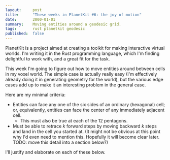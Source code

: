 ```yaml
---
layout:     post
title:      "These weeks in PlanetKit #6: the joy of motion"
date:       2000-01-01
summary:    Moving entities around a geodesic grid.
tags:       rust planetkit geodesic
published:  false
---
```


PlanetKit is a project aimed at creating a toolkit for making interactive virtual worlds. I'm writing it in the Rust programming language, which I'm finding delightful to work with, and a great fit for the task.

This week I'm going to figure out how to move entities around between cells in my voxel world. The simple case is actually really easy (I'm effectively already doing it in generating geometry for the world), but the various edge cases add up to make it an interesting problem in the general case.

Here are my minimal criteria:

- Entities can face any one of the six sides of an ordinary (hexagonal) cell; or, equivalently, entities can face the center of any immediately adjacent cell.
    - This must also be true at each of the 12 pentagons.
- Must be able to retrace _k_ forward steps by moving backward _k_ steps and land in the cell you started at. (It might not be obvious at this point why I'd even need to mention this. Hopefully it will become clear later. TODO: move this detail into a section below?)

I'll justify and elaborate on each of these below.
